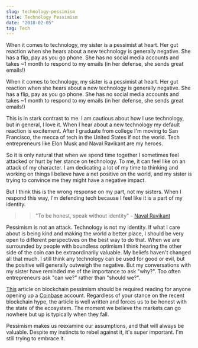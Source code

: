 ```yaml
---
slug: technology-pessimism
title: Technology Pessimism
date: "2018-02-05"
tag: Tech
---
```


When it comes to technology, my sister is a pessimist at heart. Her gut reaction when she hears about a new technology is generally negative. She has a flip, pay as you go phone. She has no social media accounts and takes ~1 month to respond to my emails (in her defense, she sends great emails!)

<!-- more -->

When it comes to technology, my sister is a pessimist at heart. Her gut reaction when she hears about a new technology is generally negative. She has a flip, pay as you go phone. She has no social media accounts and takes ~1 month to respond to my emails (in her defense, she sends great emails!)

This is in stark contrast to me. I am cautious about how I use technology, but in general, I love it. When I hear about a new technology my default reaction is excitement. After I graduate from college I'm moving to San Francisco, the mecca of tech in the United States if not the world. Tech entrepreneurs like Elon Musk and Naval Ravikant are my heroes.

So it is only natural that when we spend time together I sometimes feel attacked or hurt by her stance on technology. To me, it can feel like on an attack of my character. I am dedicating a lot of my time to thinking and working on things I believe have a net positive on the world, and my sister is trying to convince me they might have a negative impact.

But I think this is the wrong response on my part, not my sisters. When I respond this way, I'm defending tech because I feel like it is a part of my identity.

> > "To be honest, speak without identity" - [Naval Ravikant](https://twitter.com/naval/status/848293168575520768)

Pessimism is not an attack. Technology is not my identity. If what I care about is being kind and making the world a better place, I should be very open to different perspectives on the best way to do that. When we are surrounded by people with boundless optimism I think hearing the other side of the coin can be extraordinarily valuable. My beliefs haven't changed all that much. I still think any technology can be used for good or evil, but the positive will generally outweigh the negative. But my conversations with my sister have reminded me of the importance to ask "why?". Too often entrepreneurs ask "can we?" rather than "should we?".

[This](https://hackernoon.com/ten-years-in-nobody-has-come-up-with-a-use-case-for-blockchain-ee98c180100) article on blockchain pessimism should be required reading for anyone opening up a [Coinbase](https://www.coinbase.com/) account. Regardless of your stance on the recent blockchain hype, the article is well written and forces us to be honest with the state of the ecosystem. The moment we believe the markets can go nowhere but up is typically when they fall.

Pessimism makes us reexamine our assumptions, and that will always be valuable. Despite my instincts to rebel against it, it's super important. I'm still trying to embrace it.
